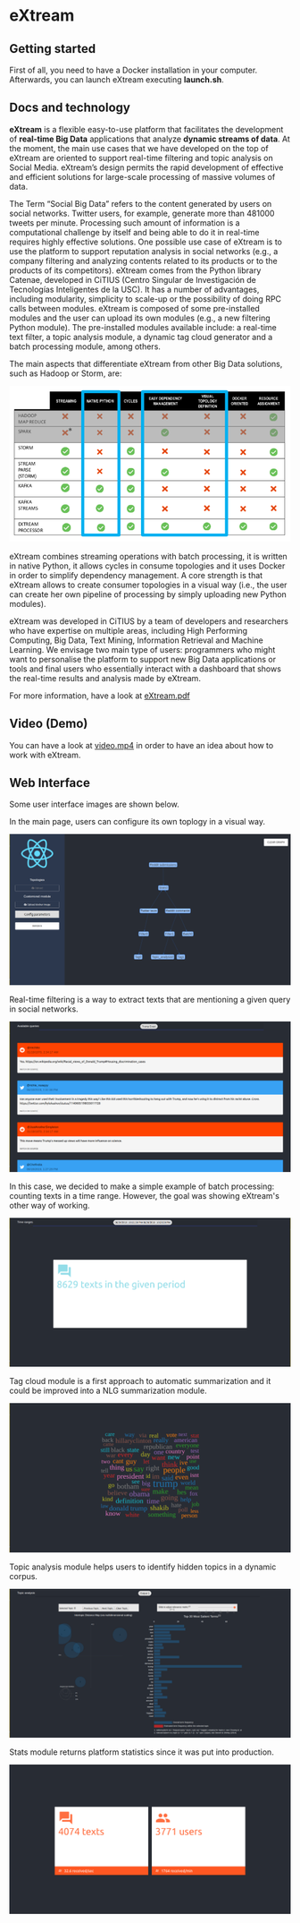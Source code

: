 # eXtream
## Getting started
First of all, you need to have a Docker installation in your computer. Afterwards, you can launch eXtream executing **launch.sh**. 

## Docs and technology
**eXtream** is a flexible easy-to-use platform that facilitates the development of **real-time Big Data** applications that analyze **dynamic streams of data**. At the moment, the main use cases that we have developed on the top of eXtream are oriented to support real-time filtering and topic analysis on Social Media. eXtream’s design permits the rapid development of effective and efficient solutions for large-scale processing of massive volumes of data. 

The Term “Social Big Data” refers to the content generated by users on social networks. Twitter users, for example, generate more than 481000 tweets per minute. Processing such amount of information is a computational challenge by itself and being able to do it in real-time requires highly effective solutions. One possible use case of eXtream is to use the platform to support reputation analysis in social networks (e.g., a company filtering and analyzing contents related to its products or to the products of its competitors). eXtream comes from the Python library Catenae, developed in CiTIUS (Centro Singular de Investigación de Tecnologías Inteligentes de la USC). It has a number of advantages, including modularity, simplicity to scale-up or the possibility of doing RPC calls between modules. eXtream is composed of some pre-installed modules and the user can upload its own modules (e.g., a new filtering Python module). The pre-installed modules available include: a real-time text filter, a topic analysis module, a dynamic tag cloud generator and a batch processing module, among others.

The main aspects that differentiate eXtream from other Big Data solutions, such as  Hadoop or Storm, are:

![Framework comparison](images/comparative.png)

eXtream combines streaming operations with batch processing, it is written in native Python, it allows cycles in consume topologies and it uses Docker in order to simplify dependency management. A core strength is that eXtream allows to create consumer topologies in a visual way (i.e., the user can create her own pipeline of processing by simply uploading new Python modules).

eXtream was developed in CiTIUS by a team of developers and researchers who have expertise on multiple areas, including High Performing Computing, Big Data, Text Mining, Information Retrieval and  Machine Learning. We envisage two main type of users: programmers who might want to personalise the platform to support new Big Data applications or tools and final users who essentially interact with a dashboard that shows the real-time results and analysis made by eXtream.

For more information, have a look at [eXtream.pdf](eXtream.pdf)

## Video (Demo)

You can have a look at [video.mp4](demo_video/video.mp4) in order to have an idea about how to work with eXtream.

## Web Interface

Some user interface images are shown below.

In the main page, users can configure its own toplogy in a visual way.

![Main page](images/graph.png)

Real-time filtering is a way to extract texts that are mentioning a given query in social networks. 

![Filter module](images/filter.png)

In this case, we decided to make a simple example of batch processing: counting texts in a time range. However, the goal was showing eXtream's other way of working. 

![Batch module](images/batch.png)

Tag cloud module is a first approach to automatic summarization and it could be improved into a NLG summarization module.

![Tag module](images/tag.png)

Topic analysis module helps users to identify hidden topics in a dynamic corpus.

![Topic module](images/topic.png)

Stats module returns platform statistics since it was put into production.

![Stats module](images/stats.png)
